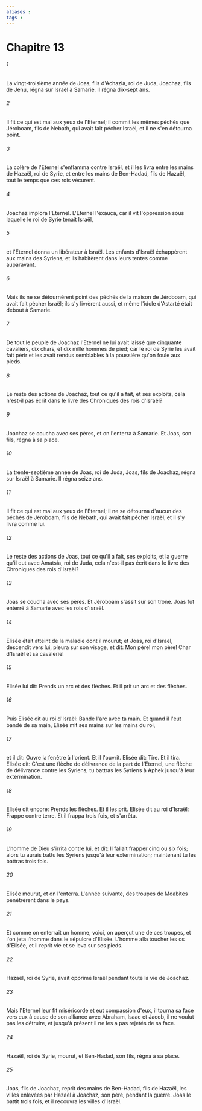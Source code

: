 ```yaml
---
aliases : 
tags : 
---
```


# Chapitre 13

###### 1
La vingt-troisième année de Joas, fils d'Achazia, roi de Juda, Joachaz, fils de Jéhu, régna sur Israël à Samarie. Il régna dix-sept ans.
###### 2
Il fit ce qui est mal aux yeux de l'Eternel; il commit les mêmes péchés que Jéroboam, fils de Nebath, qui avait fait pécher Israël, et il ne s'en détourna point.
###### 3
La colère de l'Eternel s'enflamma contre Israël, et il les livra entre les mains de Hazaël, roi de Syrie, et entre les mains de Ben-Hadad, fils de Hazaël, tout le temps que ces rois vécurent.
###### 4
Joachaz implora l'Eternel. L'Eternel l'exauça, car il vit l'oppression sous laquelle le roi de Syrie tenait Israël,
###### 5
et l'Eternel donna un libérateur à Israël. Les enfants d'Israël échappèrent aux mains des Syriens, et ils habitèrent dans leurs tentes comme auparavant.
###### 6
Mais ils ne se détournèrent point des péchés de la maison de Jéroboam, qui avait fait pécher Israël; ils s'y livrèrent aussi, et même l'idole d'Astarté était debout à Samarie.
###### 7
De tout le peuple de Joachaz l'Eternel ne lui avait laissé que cinquante cavaliers, dix chars, et dix mille hommes de pied; car le roi de Syrie les avait fait périr et les avait rendus semblables à la poussière qu'on foule aux pieds.
###### 8
Le reste des actions de Joachaz, tout ce qu'il a fait, et ses exploits, cela n'est-il pas écrit dans le livre des Chroniques des rois d'Israël?
###### 9
Joachaz se coucha avec ses pères, et on l'enterra à Samarie. Et Joas, son fils, régna à sa place.
###### 10
La trente-septième année de Joas, roi de Juda, Joas, fils de Joachaz, régna sur Israël à Samarie. Il régna seize ans.
###### 11
Il fit ce qui est mal aux yeux de l'Eternel; il ne se détourna d'aucun des péchés de Jéroboam, fils de Nebath, qui avait fait pécher Israël, et il s'y livra comme lui.
###### 12
Le reste des actions de Joas, tout ce qu'il a fait, ses exploits, et la guerre qu'il eut avec Amatsia, roi de Juda, cela n'est-il pas écrit dans le livre des Chroniques des rois d'Israël?
###### 13
Joas se coucha avec ses pères. Et Jéroboam s'assit sur son trône. Joas fut enterré à Samarie avec les rois d'Israël.
###### 14
Elisée était atteint de la maladie dont il mourut; et Joas, roi d'Israël, descendit vers lui, pleura sur son visage, et dit: Mon père! mon père! Char d'Israël et sa cavalerie!
###### 15
Elisée lui dit: Prends un arc et des flèches. Et il prit un arc et des flèches.
###### 16
Puis Elisée dit au roi d'Israël: Bande l'arc avec ta main. Et quand il l'eut bandé de sa main, Elisée mit ses mains sur les mains du roi,
###### 17
et il dit: Ouvre la fenêtre à l'orient. Et il l'ouvrit. Elisée dit: Tire. Et il tira. Elisée dit: C'est une flèche de délivrance de la part de l'Eternel, une flèche de délivrance contre les Syriens; tu battras les Syriens à Aphek jusqu'à leur extermination.
###### 18
Elisée dit encore: Prends les flèches. Et il les prit. Elisée dit au roi d'Israël: Frappe contre terre. Et il frappa trois fois, et s'arrêta.
###### 19
L'homme de Dieu s'irrita contre lui, et dit: Il fallait frapper cinq ou six fois; alors tu aurais battu les Syriens jusqu'à leur extermination; maintenant tu les battras trois fois.
###### 20
Elisée mourut, et on l'enterra. L'année suivante, des troupes de Moabites pénétrèrent dans le pays.
###### 21
Et comme on enterrait un homme, voici, on aperçut une de ces troupes, et l'on jeta l'homme dans le sépulcre d'Elisée. L'homme alla toucher les os d'Elisée, et il reprit vie et se leva sur ses pieds.
###### 22
Hazaël, roi de Syrie, avait opprimé Israël pendant toute la vie de Joachaz.
###### 23
Mais l'Eternel leur fit miséricorde et eut compassion d'eux, il tourna sa face vers eux à cause de son alliance avec Abraham, Isaac et Jacob, il ne voulut pas les détruire, et jusqu'à présent il ne les a pas rejetés de sa face.
###### 24
Hazaël, roi de Syrie, mourut, et Ben-Hadad, son fils, régna à sa place.
###### 25
Joas, fils de Joachaz, reprit des mains de Ben-Hadad, fils de Hazaël, les villes enlevées par Hazaël à Joachaz, son père, pendant la guerre. Joas le battit trois fois, et il recouvra les villes d'Israël.

